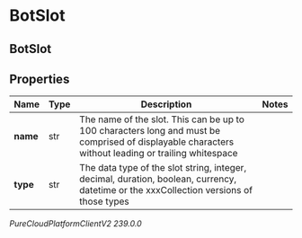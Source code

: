 # BotSlot

## BotSlot

## Properties

|Name | Type | Description | Notes|
|------------ | ------------- | ------------- | -------------|
| **name** | str | The name of the slot. This can be up to 100 characters long and must be comprised of displayable characters without leading or trailing whitespace | |
| **type** | str | The data type of the slot string, integer, decimal, duration, boolean, currency, datetime or the xxxCollection versions of those types | |



_PureCloudPlatformClientV2 239.0.0_
